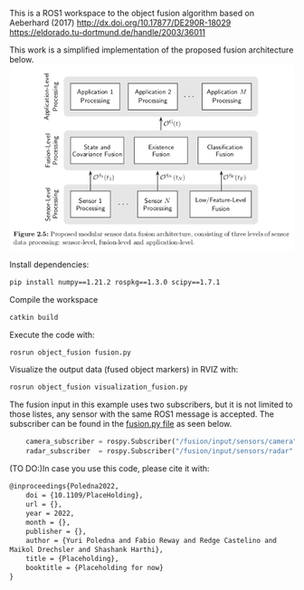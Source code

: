 This is a ROS1 workspace to the object fusion algorithm based on Aeberhard (2017) http://dx.doi.org/10.17877/DE290R-18029 https://eldorado.tu-dortmund.de/handle/2003/36011


This work is a simplified implementation of the proposed fusion architecture below.
![Aeberhard proposed Fusion Architecture(Aeberhard(2017))](imgs/aeberhard_fusion_level.png)



Install dependencies:

```bash
pip install numpy==1.21.2 rospkg==1.3.0 scipy==1.7.1
```

Compile the workspace

```bash
catkin build
```

Execute the code with:

```bash
rosrun object_fusion fusion.py
```

Visualize the output data (fused object markers) in RVIZ with:

```bash
rosrun object_fusion visualization_fusion.py
``` 

The fusion input in this example uses two subscribers, but it is not limited to those listes, any sensor with the same ROS1 message is accepted. The subscriber can be found in the [fusion.py file](src/object_fusion/src/fusion.py) as seen below.

```python
    camera_subscriber = rospy.Subscriber("/fusion/input/sensors/camera", Object_List, callback_handler.callback)
    radar_subscriber  = rospy.Subscriber("/fusion/input/sensors/radar" , Object_List, callback_handler.callback)    

```


(TO DO:)In case you use this code, please cite it with: 
```
@inproceedings{Poledna2022,
	doi = {10.1109/PlaceHolding},
	url = {},
	year = 2022,
	month = {},
	publisher = {},
	author = {Yuri Poledna and Fabio Reway and Redge Castelino and Maikol Drechsler and Shashank Harthi},
	title = {Placeholding},
	booktitle = {Placeholding for now}
}
```